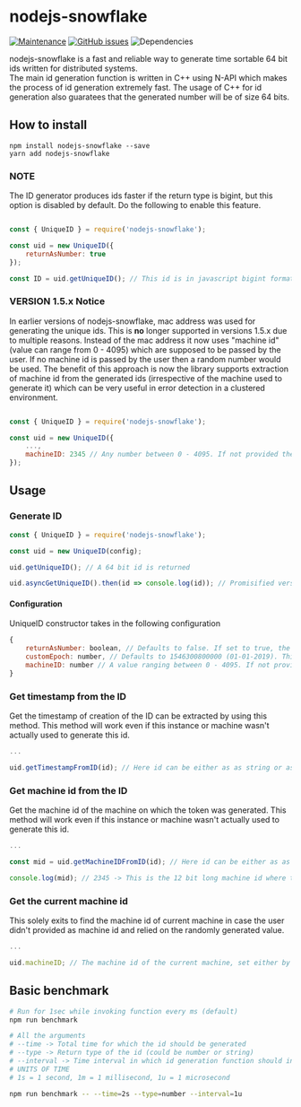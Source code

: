 # nodejs-snowflake

[![Maintenance](https://img.shields.io/badge/Maintained%3F-yes-green.svg)](https://github.com/utkarsh-pro/nodejs-snowflake/graphs/commit-activity)
[![GitHub issues](https://img.shields.io/github/issues/utkarsh-pro/nodejs-snowflake.svg)](https://github.com/utkarsh-pro/nodejs-snowflake/issues/)
![Dependencies](https://img.shields.io/david/utkarsh-pro/nodejs-snowflake)

nodejs-snowflake is a fast and reliable way to generate time sortable 64 bit ids written for distributed systems.  
The main id generation function is written in C++ using N-API which makes the process of id generation extremely fast. The usage of C++ for id generation also guaratees that the generated number will be of size 64 bits.

## How to install

```
npm install nodejs-snowflake --save
yarn add nodejs-snowflake
```

### NOTE
The ID generator produces ids faster if the return type is bigint, but this option is disabled by default. Do the following to enable this feature.

```javascript

const { UniqueID } = require('nodejs-snowflake');

const uid = new UniqueID({
    returnAsNumber: true
}); 

const ID = uid.getUniqueID(); // This id is in javascript bigint format

```

### VERSION 1.5.x Notice
In earlier versions of nodejs-snowflake, mac address was used for generating the unique ids. This is **no** longer supported in versions 1.5.x due to multiple reasons. Instead of the mac address it now uses "machine id" (value can range from 0 - 4095) which are supposed to be passed by the user. If no machine id is passed by the user then a random number would be used. The benefit of this approach is now the library supports extraction of machine id from the generated ids (irrespective of the machine used to generate it) which can be very useful in error detection in a clustered environment.

```javascript

const { UniqueID } = require('nodejs-snowflake');

const uid = new UniqueID({
    ...,
    machineID: 2345 // Any number between 0 - 4095. If not provided then a random number will be used
}); 

```

## Usage

### Generate ID

```javascript
const { UniqueID } = require('nodejs-snowflake');

const uid = new UniqueID(config);

uid.getUniqueID(); // A 64 bit id is returned

uid.asyncGetUniqueID().then(id => console.log(id)); // Promisified version of the above method

```

#### Configuration
UniqueID constructor takes in the following configuration

```javascript
{
    returnAsNumber: boolean, // Defaults to false. If set to true, the returned ids will be of type bigint or else of type string
    customEpoch: number, // Defaults to 1546300800000 (01-01-2019). This is UNIX timestamp in ms
    machineID: number // A value ranging between 0 - 4095. If not provided then a random value will be used
}
```

### Get timestamp from the ID
Get the timestamp of creation of the ID can be extracted by using this method. This method will work even if this instance or machine wasn't actually used to generate this id.

```javascript
...

uid.getTimestampFromID(id); // Here id can be either as as string or as a bigint

```

### Get machine id from the ID
Get the machine id of the machine on which the token was generated. This method will work even if this instance or machine wasn't actually used to generate this id.

```javascript
...

const mid = uid.getMachineIDFromID(id); // Here id can be either as as string or as a bigint

console.log(mid); // 2345 -> This is the 12 bit long machine id where this token was generated

```

### Get the current machine id
This solely exits to find the machine id of current machine in case the user didn't provided as machine id and relied on the randomly generated value.

```javascript
...

uid.machineID; // The machine id of the current machine, set either by user or randomly generated

```


## Basic benchmark
```bash
# Run for 1sec while invoking function every ms (default)
npm run benchmark 

# All the arguments
# --time -> Total time for which the id should be generated
# --type -> Return type of the id (could be number or string)
# --interval -> Time interval in which id generation function should invoked
# UNITS OF TIME
# 1s = 1 second, 1m = 1 millisecond, 1u = 1 microsecond

npm run benchmark -- --time=2s --type=number --interval=1u

```
